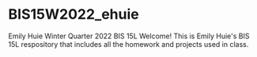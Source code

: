 # BIS15W2022_ehuie
Emily Huie Winter Quarter 2022 BIS 15L
Welcome! This is Emily Huie's BIS 15L respository that includes all the homework and projects used in class. 
